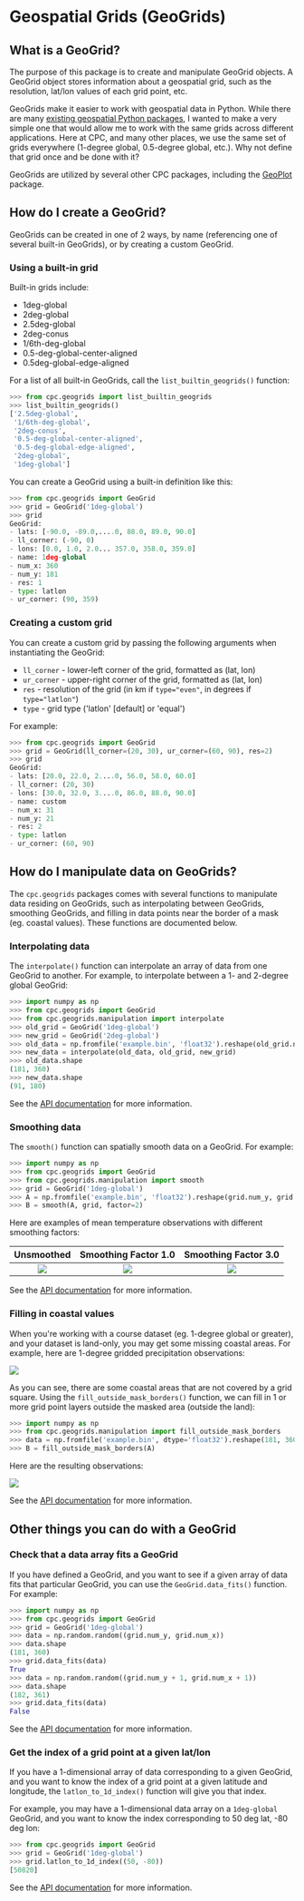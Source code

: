 Geospatial Grids (GeoGrids)
===========================

What is a GeoGrid?
------------------

The purpose of this package is to create and manipulate GeoGrid objects. A GeoGrid object stores
information about a geospatial grid, such as the resolution, lat/lon values of each grid point, etc.

GeoGrids make it easier to work with geospatial data in Python. While there are many [existing geospatial Python packages](https://github.com/SpatialPython/spatial_python/blob/master/packages.md), I wanted to make a very simple one that would allow me to work with the same grids across different applications. Here at CPC, and many other places, we use the same set of grids everywhere (1-degree global, 0.5-degree global, etc.). Why not define that grid once and be done with it?

GeoGrids are utilized by several other CPC packages, including the [GeoPlot](../cpc.geoplot) package.

How do I create a GeoGrid?
--------------------------

GeoGrids can be created in one of 2 ways, by name (referencing one of several built-in GeoGrids), or by creating a custom GeoGrid.

### Using a built-in grid

Built-in grids include:

- 1deg-global
- 2deg-global
- 2.5deg-global
- 2deg-conus
- 1/6th-deg-global
- 0.5-deg-global-center-aligned
- 0.5deg-global-edge-aligned

For a list of all built-in GeoGrids, call the `list_builtin_geogrids()` function:

```python
>>> from cpc.geogrids import list_builtin_geogrids
>>> list_builtin_geogrids()
['2.5deg-global',
 '1/6th-deg-global',
 '2deg-conus',
 '0.5-deg-global-center-aligned',
 '0.5-deg-global-edge-aligned',
 '2deg-global',
 '1deg-global']
```

You can create a GeoGrid using a built-in definition like this:

```python
>>> from cpc.geogrids import GeoGrid
>>> grid = GeoGrid('1deg-global')
>>> grid
GeoGrid:
- lats: [-90.0, -89.0,....0, 88.0, 89.0, 90.0]
- ll_corner: (-90, 0)
- lons: [0.0, 1.0, 2.0... 357.0, 358.0, 359.0]
- name: 1deg-global
- num_x: 360
- num_y: 181
- res: 1
- type: latlon
- ur_corner: (90, 359)
```

### Creating a custom grid

You can create a custom grid by passing the following arguments when instantiating the GeoGrid:

- `ll_corner` - lower-left corner of the grid, formatted as (lat, lon)
- `ur_corner` - upper-right corner of the grid, formatted as (lat, lon)
- `res` - resolution of the grid (in km if `type="even"`, in degrees if `type="latlon"`)
- `type` - grid type ('latlon' [default] or 'equal')

For example:

```python
>>> from cpc.geogrids import GeoGrid
>>> grid = GeoGrid(ll_corner=(20, 30), ur_corner=(60, 90), res=2)
>>> grid
GeoGrid:
- lats: [20.0, 22.0, 2....0, 56.0, 58.0, 60.0]
- ll_corner: (20, 30)
- lons: [30.0, 32.0, 3....0, 86.0, 88.0, 90.0]
- name: custom
- num_x: 31
- num_y: 21
- res: 2
- type: latlon
- ur_corner: (60, 90)
```

How do I manipulate data on GeoGrids?
-------------------------------------

The `cpc.geogrids` packages comes with several functions to manipulate data residing on GeoGrids, such as interpolating between GeoGrids, smoothing GeoGrids, and filling in data points near the border of a mask (eg. coastal values). These functions are documented below.

### Interpolating data

The `interpolate()` function can interpolate an array of data from one GeoGrid to another. For example, to interpolate between a 1- and 2-degree global GeoGrid:

```python
>>> import numpy as np
>>> from cpc.geogrids import GeoGrid
>>> from cpc.geogrids.manipulation import interpolate
>>> old_grid = GeoGrid('1deg-global')
>>> new_grid = GeoGrid('2deg-global')
>>> old_data = np.fromfile('example.bin', 'float32').reshape(old_grid.num_y, old_grid.num_x)
>>> new_data = interpolate(old_data, old_grid, new_grid)
>>> old_data.shape
(181, 360)
>>> new_data.shape
(91, 180)
```

See the [API documentation](api/manipulation/#functions) for more information.

### Smoothing data

The `smooth()` function can spatially smooth data on a GeoGrid. For example:

```python
>>> import numpy as np
>>> from cpc.geogrids import GeoGrid
>>> from cpc.geogrids.manipulation import smooth
>>> grid = GeoGrid('1deg-global')
>>> A = np.fromfile('example.bin', 'float32').reshape(grid.num_y, grid.num_x)
>>> B = smooth(A, grid, factor=2)
```

Here are examples of mean temperature observations with different smoothing factors:

| Unsmoothed      | Smoothing Factor 1.0 | Smoothing Factor 3.0 |
|:---------------:|:--------------------:|:--------------------:|
| ![][unsmoothed] |  ![][smoothed-1.0]   |   ![][smoothed-3.0]  |

[unsmoothed]: images/example-smoothing-unsmoothed.png
[smoothed-1.0]: images/example-smoothing-1.0.png
[smoothed-3.0]: images/example-smoothing-3.0.png

See the [API documentation](api/manipulation/#functions) for more information.

### Filling in coastal values

When you're working with a course dataset (eg. 1-degree global or greater), and your dataset is land-only, you may get some missing coastal areas. For example, here are 1-degree gridded precipitation observations:

![](images/example-fill_outside_mask_borders-before.png)

As you can see, there are some coastal areas that are not covered by a grid square. Using the `fill_outside_mask_borders()` function, we can fill in 1 or more grid point layers outside the masked area (outside the land):

```python
>>> import numpy as np
>>> from cpc.geogrids.manipulation import fill_outside_mask_borders
>>> data = np.fromfile('example.bin', dtype='float32').reshape(181, 360)
>>> B = fill_outside_mask_borders(A)
```

Here are the resulting observations:

![](images/example-fill_outside_mask_borders-after.png)

See the [API documentation](api/manipulation/#functions) for more information.

Other things you can do with a GeoGrid
--------------------------------------

### Check that a data array fits a GeoGrid

If you have defined a GeoGrid, and you want to see if a given array of data fits that particular GeoGrid, you can use the `GeoGrid.data_fits()` function. For example:

```python
>>> import numpy as np
>>> from cpc.geogrids import GeoGrid
>>> grid = GeoGrid('1deg-global')
>>> data = np.random.random((grid.num_y, grid.num_x))
>>> data.shape
(181, 360)
>>> grid.data_fits(data)
True
>>> data = np.random.random((grid.num_y + 1, grid.num_x + 1))
>>> data.shape
(182, 361)
>>> grid.data_fits(data)
False
```

See the [API documentation](api/definition/#cpcgeogridsdefinitiongeogrid-objects) for more information.

### Get the index of a grid point at a given lat/lon

If you have a 1-dimensional array of data corresponding to a given GeoGrid, and you want to know the index of a grid point at a given latitude and longitude, the `latlon_to_1d_index()` function will give you that index.

For example, you may have a 1-dimensional data array on a `1deg-global` GeoGrid, and you want to know the index corresponding to 50 deg lat, -80 deg lon:

```python
>>> from cpc.geogrids import GeoGrid
>>> grid = GeoGrid('1deg-global')
>>> grid.latlon_to_1d_index((50, -80))
[50820]
```

See the [API documentation](api/definition/#cpcgeogridsdefinitiongeogrid-objects) for more information.
